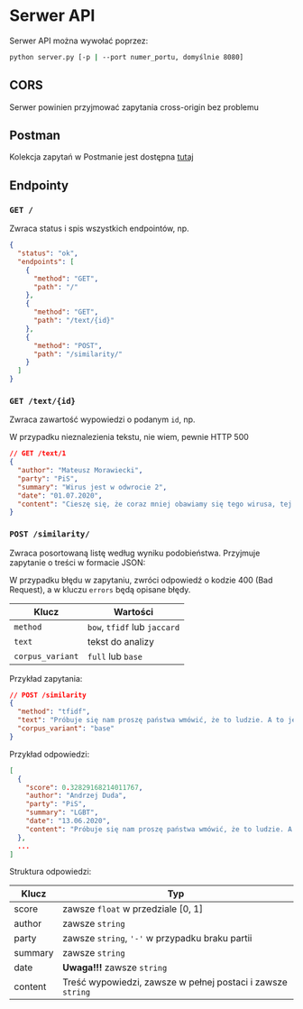 # Serwer API
Serwer API można wywołać poprzez:
``` bash
python server.py [-p | --port numer_portu, domyślnie 8080]
```

## CORS
Serwer powinien przyjmować zapytania cross-origin bez problemu

## Postman
Kolekcja zapytań w Postmanie jest dostępna [tutaj](./ziwg.postman_collection.json)

## Endpointy

### ``GET /``
Zwraca status i spis wszystkich endpointów, np.
``` json
{
  "status": "ok",
  "endpoints": [
    {
      "method": "GET",
      "path": "/"
    },
    {
      "method": "GET",
      "path": "/text/{id}"
    },
    {
      "method": "POST",
      "path": "/similarity/"
    }
  ]
}
```

### ``GET /text/{id}``
Zwraca zawartość wypowiedzi o podanym ``id``, np.

W przypadku nieznalezienia tekstu, nie wiem, pewnie HTTP 500
``` json
// GET /text/1
{
  "author": "Mateusz Morawiecki",
  "party": "PiS",
  "summary": "Wirus jest w odwrocie 2",
  "date": "01.07.2020",
  "content": "Cieszę się, że coraz mniej obawiamy się tego wirusa, tej epidemii. To jest dobre podejście, bo on jest w odwrocie. Już teraz nie trzeba się go bać. Trzeba pójść na wybory tłumnie 12 lipca. Wszyscy, zwłaszcza seniorzy, nie obawiajmy się, idźmy na wybory. To ważne, żeby móc kontynuować tę sprawiedliwą linię rozwoju."
}
```

### ``POST /similarity/``
Zwraca posortowaną listę według wyniku podobieństwa. Przyjmuje zapytanie o treści w formacie JSON:

W przypadku błędu w zapytaniu, zwróci odpowiedź o kodzie 400 (Bad Request), a w kluczu `errors` będą opisane błędy.

| Klucz  | Wartości |
| -----  | -------- |
| `method` | ``bow``, ``tfidf`` lub ``jaccard`` |
| `text`   | tekst do analizy |
| `corpus_variant` | `full` lub `base` |

Przykład zapytania:
``` json
// POST /similarity
{
  "method": "tfidf",
  "text": "Próbuje się nam proszę państwa wmówić, że to ludzie. A to jest po prostu ideologia. Jeżeli ktoś ma jakiekolwiek wątpliwości, czy to jest ideologia, czy nie, to niech sobie zajrzy w karty historii i zobaczy, jak wyglądało na świecie budowanie ruchu LGBT, niech zobaczy jak wyglądało budowanie tej ideologii, jakie poglądy głosili ci, którzy ją budowali.",
  "corpus_variant": "base"
}
```

Przykład odpowiedzi:
``` json
[
  {
    "score": 0.32829168214011767,
    "author": "Andrzej Duda",
    "party": "PiS",
    "summary": "LGBT",
    "date": "13.06.2020",
    "content": "Próbuje się nam proszę państwa wmówić, że to ludzie. A to jest po prostu ideologia. Jeżeli ktoś ma jakiekolwiek wątpliwości, czy to jest ideologia, czy nie, to niech sobie zajrzy w karty historii i zobaczy, jak wyglądało na świecie budowanie ruchu LGBT, niech zobaczy jak wyglądało budowanie tej ideologii, jakie poglądy głosili ci, którzy ją budowali."
  },
  ...
]
```

Struktura odpowiedzi:

| Klucz | Typ |
| --- | --- |
| score | zawsze `float` w przedziale [0, 1] |
| author | zawsze `string` |
| party | zawsze `string`, `'-'` w przypadku braku partii |
| summary | zawsze `string` |
| date | **Uwaga!!!** zawsze `string` |
| content | Treść wypowiedzi, zawsze w pełnej postaci i zawsze `string` |
